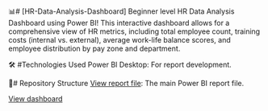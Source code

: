 
📊# [HR-Data-Analysis-Dashboard]
Beginner level HR Data Analysis Dashboard using Power BI! This interactive dashboard allows for a comprehensive view of HR metrics, including total employee count, training costs (internal vs. external), average work-life balance scores, and employee distribution by pay zone and department.



🛠️ #Technologies Used
Power BI Desktop: For report development.


📂# Repository Structure
[View report file](https://github.com/Stanlousnhau/HR-Data-Analysis-Dashboard/blob/main/HR%20ANALYTICS%20DASHBOARD.pbit): The main Power BI report file.

[View dashboard](https://github.com/Stanlousnhau/HR-Data-Analysis-Dashboard/blob/main/HR%20Ana.png)

